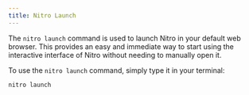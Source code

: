 ```yaml
---
title: Nitro Launch
---
```


The `nitro launch` command is used to launch Nitro in your default web browser. This provides an easy and immediate way to start using the interactive interface of Nitro without needing to manually open it.

To use the `nitro launch` command, simply type it in your terminal:

```shell
nitro launch
```

